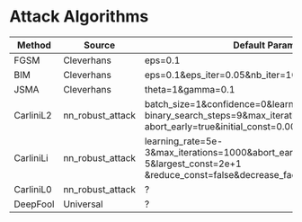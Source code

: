 # Attack Algorithms



|     Method        |      Source       |          Default Parameters             |
|-------------------|-------------------|-----------------------------------------|
|      FGSM         | Cleverhans        |     eps=0.1                                    |
|      BIM          | Cleverhans        |     eps=0.1&eps_iter=0.05&nb_iter=10    |
|      JSMA         | Cleverhans        |     theta=1&gamma=0.1     |
| CarliniL2 | nn_robust_attack  |    batch_size=1&confidence=0&learning_rate=0.01& binary_search_steps=9&max_iterations=10000& abort_early=true&initial_const=0.001 |
| CarliniLi | nn_robust_attack  |    learning_rate=5e-3&max_iterations=1000&abort_early=true& initial_const=1e-5&largest_const=2e+1 &reduce_const=false&decrease_factor=0.9&const_factor=2.0 |
| CarliniL0 | nn_robust_attack  |  ? |
| DeepFool          |  Universal          |? |

